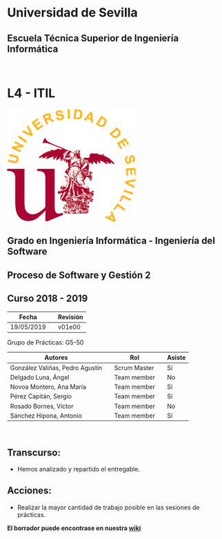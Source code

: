 # Universidad de Sevilla
## Escuela Técnica Superior de Ingeniería Informática
&nbsp;
&nbsp;
# L4 - ITIL

![logo us](../images/L2-8-image-logo_us_300.gif)

## Grado en Ingeniería Informática - Ingeniería del Software

## Proceso de Software y Gestión 2
## Curso 2018 - 2019

| Fecha     |    |Revisión |
|-----------|----|----------|
|19/05/2019 |    |v01e00|

Grupo de Prácticas: G5-50

| Autores |     | Rol | | Asiste |
|---------|-----|------|-----|-------|
| González Valiñas, Pedro Agustín |  | Scrum Master | | Sí |
| Delgado Luna, Ángel             |  | Team member | | No |
| Novoa Montero, Ana María        |  | Team member | | Sí |
| Pérez Capitán, Sergio           |  | Team member | | Sí |
| Rosado Bornes, Víctor           |  | Team member | | No |
| Sánchez Hipona, Antonio         |  | Team member | | Sí |

&nbsp;

## Transcurso:
 - Hemos analizado y repartido el entregable.

## Acciones:
 - Realizar la mayor cantidad de trabajo posible en las sesiones de prácticas.

 **El borrador puede encontrase en nuestra [wiki](https://github.com/gii-is-psg2/PSG2-1819-G5-50/wiki/Scrum)**
